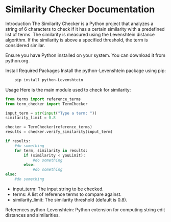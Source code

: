 # Similarity Checker Documentation

Introduction
The Similarity Checker is a Python project that analyzes a string of 6 characters to check if it has a certain similarity with a predefined list of terms. The similarity is measured using the Levenshtein distance algorithm. If the similarity is above a specified threshold, the term is considered similar.

Ensure you have Python installed on your system. You can download it from python.org.

Install Required Packages
Install the python-Levenshtein package using pip:

```bash
    pip install python-Levenshtein
```

Usage
Here is the main module used to check for similarity:

```py
from terms import reference_terms
from term_checker import TermChecker

input_term = str(input("Type a term: "))
similarity_limit = 0.8

checker = TermChecker(reference_terms)
results = checker.verify_similarity(input_term)

if results:
    #do something
    for term, similarity in results:
        if (similarity < youLimit):
            #do something
        else:
            #do something
else:
    #do something
```

- input_term: The input string to be checked.
- terms: A list of reference terms to compare against.
- similarity_limit: The similarity threshold (default is 0.8).

References
python-Levenshtein: Python extension for computing string edit distances and similarities.

